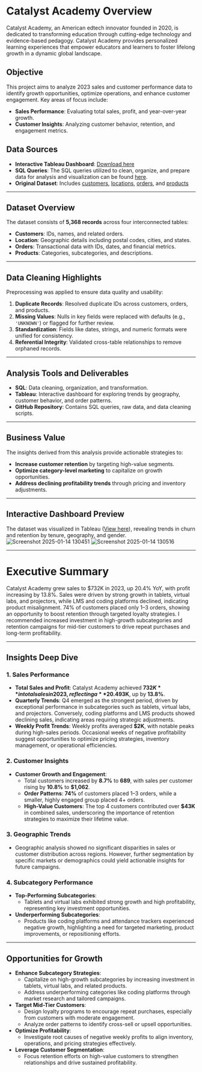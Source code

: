 # Catalyst Academy Overview

Catalyst Academy, an American edtech innovator founded in 2020, is dedicated to transforming education through cutting-edge technology and evidence-based pedagogy. Catalyst Academy provides personalized learning experiences that empower educators and learners to foster lifelong growth in a dynamic global landscape.

## Objective

This project aims to analyze 2023 sales and customer performance data to identify growth opportunities, optimize operations, and enhance customer engagement. Key areas of focus include:

- **Sales Performance**: Evaluating total sales, profit, and year-over-year growth.
- **Customer Insights**: Analyzing customer behavior, retention, and engagement metrics.

## Data Sources

- **Interactive Tableau Dashboard**: [Download here](https://public.tableau.com/app/profile/joshua.kendagor/viz/CatalystAcademySalesDashboard/CustomerDashboard)
- **SQL Queries**: The SQL queries utilized to clean, organize, and prepare data for analysis and visualization can be found [here](https://github.com/tirop/Catalyst_Academy/blob/main/SQL%20Cleaning.pdf).
- **Original Dataset**: Includes [customers](https://github.com/tirop/Catalyst_Academy/blob/main/ca_customers.csv), [locations](https://github.com/tirop/Catalyst_Academy/blob/main/ca_locations.csv), [orders](https://github.com/tirop/Catalyst_Academy/blob/main/ca_orders.csv), and [products](https://github.com/tirop/Catalyst_Academy/blob/main/ca_products.csv) 

---

## Dataset Overview

The dataset consists of **5,368 records** across four interconnected tables:

- **Customers**: IDs, names, and related orders.
- **Location**: Geographic details including postal codes, cities, and states.
- **Orders**: Transactional data with IDs, dates, and financial metrics.
- **Products**: Categories, subcategories, and descriptions.

---

## Data Cleaning Highlights

Preprocessing was applied to ensure data quality and usability:

1. **Duplicate Records**: Resolved duplicate IDs across customers, orders, and products.
2. **Missing Values**: Nulls in key fields were replaced with defaults (e.g., `'UNKNOWN'`) or flagged for further review.
3. **Standardization**: Fields like dates, strings, and numeric formats were unified for consistency.
4. **Referential Integrity**: Validated cross-table relationships to remove orphaned records.

---

## Analysis Tools and Deliverables

- **SQL**: Data cleaning, organization, and transformation.
- **Tableau**: Interactive dashboard for exploring trends by geography, customer behavior, and order patterns.
- **GitHub Repository**: Contains SQL queries, raw data, and data cleaning scripts.

---

## Business Value

The insights derived from this analysis provide actionable strategies to:

- **Increase customer retention** by targeting high-value segments.
- **Optimize category-level marketing** to capitalize on growth opportunities.
- **Address declining profitability trends** through pricing and inventory adjustments.

---

## Interactive Dashboard Preview

The dataset was visualized in Tableau ([View here]([#](https://public.tableau.com/app/profile/joshua.kendagor/viz/CatalystAcademySalesDashboard/CustomerDashboard))), revealing trends in churn and retention by tenure, geography, and gender.
![Screenshot 2025-01-14 130451](https://github.com/user-attachments/assets/0f495a04-81a9-466f-853a-ab2d4f21aafc)
![Screenshot 2025-01-14 130516](https://github.com/user-attachments/assets/9e15b37d-8824-4dd0-8238-f2171101a9af)

---

# Executive Summary

Catalyst Academy grew sales to $732K in 2023, up 20.4% YoY, with profit increasing by 13.8%.
Sales were driven by strong growth in tablets, virtual labs, and projectors, while LMS and coding platforms declined, indicating product misalignment.
74% of customers placed only 1–3 orders, showing an opportunity to boost retention through targeted loyalty strategies.
I recommended increased investment in high-growth subcategories and retention campaigns for mid-tier customers to drive repeat purchases and long-term profitability.

---

## Insights Deep Dive

### 1. Sales Performance

- **Total Sales and Profit**: Catalyst Academy achieved **$732K** in total sales in 2023, reflecting a **20.4% year-over-year increase**. Total profit rose to **$93K**, up by **13.8%**.
- **Quarterly Trends**: Q4 emerged as the strongest period, driven by exceptional performance in subcategories such as tablets, virtual labs, and projectors. Conversely, coding platforms and LMS products showed declining sales, indicating areas requiring strategic adjustments.
- **Weekly Profit Trends**: Weekly profits averaged **$2K**, with notable peaks during high-sales periods. Occasional weeks of negative profitability suggest opportunities to optimize pricing strategies, inventory management, or operational efficiencies.

### 2. Customer Insights

- **Customer Growth and Engagement**:
  - Total customers increased by **8.7%** to **689**, with sales per customer rising by **10.8%** to **$1,062**.
  - **Order Patterns**: **74%** of customers placed 1–3 orders, while a smaller, highly engaged group placed 4+ orders.
  - **High-Value Customers**: The top 4 customers contributed over **$43K** in combined sales, underscoring the importance of retention strategies to maximize their lifetime value.

### 3. Geographic Trends

- Geographic analysis showed no significant disparities in sales or customer distribution across regions. However, further segmentation by specific markets or demographics could yield actionable insights for future campaigns.

### 4. Subcategory Performance

- **Top-Performing Subcategories**:
  - Tablets and virtual labs exhibited strong growth and high profitability, representing key investment opportunities.
- **Underperforming Subcategories**:
  - Products like coding platforms and attendance trackers experienced negative growth, highlighting a need for targeted marketing, product improvements, or repositioning efforts.

---

## Opportunities for Growth

- **Enhance Subcategory Strategies**:
  - Capitalize on high-growth subcategories by increasing investment in tablets, virtual labs, and related products.
  - Address underperforming categories like coding platforms through market research and tailored campaigns.
- **Target Mid-Tier Customers**:
  - Design loyalty programs to encourage repeat purchases, especially from customers with moderate engagement.
  - Analyze order patterns to identify cross-sell or upsell opportunities.
- **Optimize Profitability**:
  - Investigate root causes of negative weekly profits to align inventory, operations, and pricing strategies effectively.
- **Leverage Customer Segmentation**:
  - Focus retention efforts on high-value customers to strengthen relationships and drive sustained profitability.
